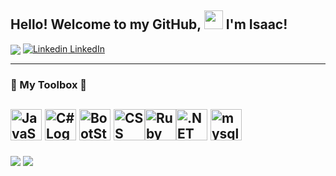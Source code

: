 ## Hello! Welcome to my GitHub, <img src="https://raw.githubusercontent.com/MartinHeinz/MartinHeinz/master/wave.gif" width="30px"> I'm Isaac!

<img align="center" src="https://komarev.com/ghpvc/?username=mrunderoad" /> [![Linkedin](https://i.stack.imgur.com/gVE0j.png) LinkedIn](https://www.linkedin.com/in/isaac-overstreet)

 
---

### 🧰 My Toolbox 🧰
<img src="https://cdn.worldvectorlogo.com/logos/javascript-1.svg" alt="JavaScript Logo" width="50" height="50"/> <img src="https://cdn.worldvectorlogo.com/logos/c--4.svg" alt="C# Logo" width="50" height="50"/> <img src="https://cdn.worldvectorlogo.com/logos/bootstrap-4.svg" alt="BootStrap Logo" width="50" height="50"/> <img src="https://cdn.worldvectorlogo.com/logos/css-3.svg" alt="CSS Logo" width="50" height="50"/><img src="https://cdn.worldvectorlogo.com/logos/ruby.svg" alt="Ruby Logo" width="50" height="50"/><img src="https://cdn.worldvectorlogo.com/logos/dot-net-core-7.svg" alt=".NET Logo" width="50" height="50"/> <img src="https://cdn.worldvectorlogo.com/logos/mysql-6.svg" alt="mysql Logo" width="50" height="50"/>
---
<img align="center" src="https://github-readme-stats.vercel.app/api?username=mrunderoad&theme=synthwave&hide=prs,issues" /> <img align="center" src="https://github-readme-stats.vercel.app/api/top-langs/?username=mrunderoad&theme=synthwave&layout=compact" />